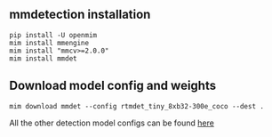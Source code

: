 ## mmdetection installation
```
pip install -U openmim
mim install mmengine
mim install "mmcv>=2.0.0"
mim install mmdet

```

## Download model config and weights

```
mim download mmdet --config rtmdet_tiny_8xb32-300e_coco --dest .
```

All the other detection model configs can be found [here](https://github.com/open-mmlab/mmdetection?tab=readme-ov-file#:~:text=Architectures-,Object%20Detection,-Instance%20Segmentation)
